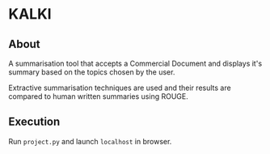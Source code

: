 # KALKI

## About
A summarisation tool that accepts a Commercial Document and displays it's summary based on the topics chosen by the user.

Extractive summarisation techniques are used and their results are compared to human written summaries using ROUGE.

## Execution
Run `project.py` and launch `localhost` in browser.
